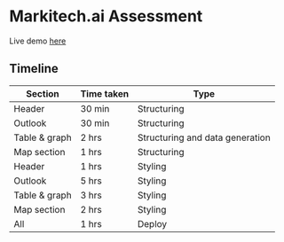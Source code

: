 # Markitech.ai Assessment

Live demo [here](https://markitech-asessment.herokuapp.com/)

## Timeline

| Section       | Time taken | Type                            |
| ------------- | ---------- | ------------------------------- |
| Header        | 30 min     | Structuring                     |
| Outlook       | 30 min     | Structuring                     |
| Table & graph | 2 hrs      | Structuring and data generation |
| Map section   | 1 hrs      | Structuring                     |
| Header        | 1 hrs      | Styling                         |
| Outlook       | 5 hrs      | Styling                         |
| Table & graph | 3 hrs      | Styling                         |
| Map section   | 2 hrs      | Styling                         |
| All           | 1 hrs      | Deploy                          |